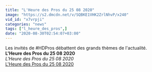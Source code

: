 ```yaml
---
title: "L'Heure des Pros du 25 08 2020"
image: "https://s2.dmcdn.net/v/SQBKE1VHK2ZrlNhvP/x240"
vid_id: "x7vrpji"
categories: "news"
tags: ["l_heure_des_pros",]
date: "2020-08-30T02:54:07+03:00"
---
```

Les invités de #HDPros débattent des grands thèmes de l'actualité.<br><b>L'Heure des Pros du 25 08 2020</b><br> <i>L'Heure des Pros du 25 08 2020</i><br> <u>L'Heure des Pros du 25 08 2020</u>
